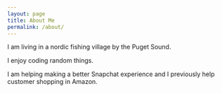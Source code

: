 ```yaml
---
layout: page
title: About Me
permalink: /about/
---
```


I am living in a nordic fishing village by the Puget Sound.

I enjoy coding random things.

I am helping making a better Snapchat experience and I previously help customer shopping in Amazon.
